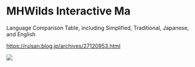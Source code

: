 # MHWilds Interactive Ma
Language Comparison Table, including Simplified, Traditional, Japanese, and English

https://ruisan.blog.jp/archives/27120953.html

<img src="https://livedoor.blogimg.jp/ruimusume/imgs/9/4/9466ec7f.png">
